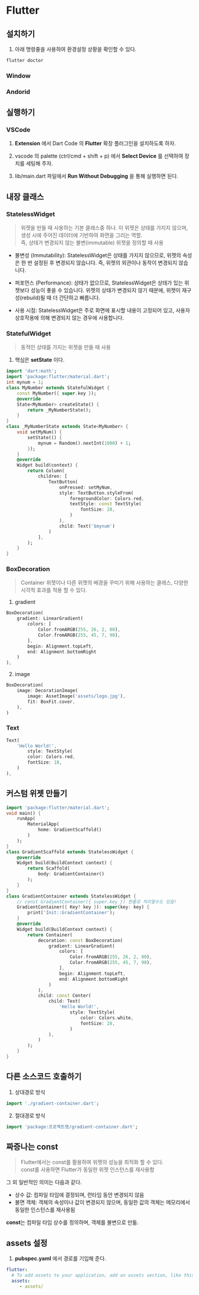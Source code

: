 # Flutter

## 설치하기
1. 아래 명령줄을 사용하여 환경설정 상황을 확인할 수 있다.   
```sh
flutter doctor
```

### Window

### Andorid

## 실행하기

### VSCode
1. **Extension** 에서 Dart Code 의 **Flutter** 확장 플러그인을 설치하도록 하자.  
  
2. vscode 의 palette (ctrl/cmd + shift + p) 에서 **Select Device** 를 선택하여 장치를 세팅해 주자.

3. lib/main.dart 파일에서 **Run Without Debugging** 을 통해 실행하면 된다.   

## 내장 클래스
### StatelessWidget
> 위젯을 만들 때 사용하는 기본 클래스중 하나. 이 위젯은 상태를 가지지 않으며, 생성 시에 주어진 데이터에 기반하여 화면을 그리는 역할.  
> 즉, 상태가 변경되지 않는 불변(immutable) 위젯을 정의할 때 사용


- 불변성 (Immutability): StatelessWidget은 상태를 가지지 않으므로, 위젯의 속성은 한 번 설정된 후 변경되지 않습니다. 즉, 위젯의 외관이나 동작이 변경되지 않습니다.

- 퍼포먼스 (Performance): 상태가 없으므로, StatelessWidget은 상태가 있는 위젯보다 성능이 좋을 수 있습니다. 위젯의 상태가 변경되지 않기 때문에, 위젯이 재구성(rebuild)될 때 더 간단하고 빠릅니다.

- 사용 시점: StatelessWidget은 주로 화면에 표시할 내용이 고정되어 있고, 사용자 상호작용에 의해 변경되지 않는 경우에 사용합니다.

### StatefulWidget
> 동적인 상태를 가지는 위젯을 만들 때 사용

1. 핵심은 **setState** 이다.

```dart
import 'dart:math';
import 'package:flutter/material.dart';
int mynum = 1;
class MyNumber extends StatefulWidget {
    const MyNumber({ super.key });
    @override
    State<MyNumber> createState() {
        return _MyNumberState();
    }
}
class _MyNumberState extends State<MyNumber> {
    void setMyNum() {
        setState(() {
            mynum = Random().nextInt(1000) + 1;
        });
    }
    @override
    Widget build(context) {
        return Column(
            children: [
                TextButton(
                    onPressed: setMyNum, 
                    style: TextButton.styleFrom(
                        foregroundColor: Colors.red,
                        textStyle: const TextStyle(
                            fontSize: 28,
                        )
                    ),
                    child: Text('$mynum')
                )
            ],
        );
    }
}
```
### BoxDecoration
> Container 위젯이나 다른 위젯의 배경을 꾸미기 위해 사용하는 클래스, 다양한 시각적 효과를 적용 할 수 있다.

1. gradient
```dart
BoxDecoration(
    gradient: LinearGradient(
        colors: [ 
            Color.fromARGB(255, 26, 2, 80),
            Color.fromARGB(255, 45, 7, 98),
        ],
        begin: Alignment.topLeft,
        end: Alignment.bottomRight
    )
),
```
2. image
```dart
BoxDecoration(
    image: DecorationImage(
        image: AssetImage('assets/logo.jpg'),
        fit: BoxFit.cover,
    ),
)
```
### Text
```dart
Text(
    'Hello World!',
        style: TextStyle(
        color: Colors.red,
        fontSize: 18,
    )
),
```

## 커스텀 위젯 만들기
```dart
import 'package:flutter/material.dart';
void main() {
    runApp(
        MaterialApp(
            home: GradientScaffold()
        )
    );
}
class GradientScaffold extends StatelessWidget {
    @override
    Widget build(BuildContext context) {
        return Scaffold(
            body: GradientContainer() 
        );
    }
}
class GradientContainer extends StatelessWidget {
    // const GradientContainer({ super.key }) 한줄로 처리할수도 있음!
    GradientContainer({ Key? key }): super(key: key) {
        print('Init::GradientContainer');
    }
    @override
    Widget build(BuildContext context) {
        return Container(
            decoration: const BoxDecoration(
                gradient: LinearGradient(
                    colors: [ 
                        Color.fromARGB(255, 26, 2, 80),
                        Color.fromARGB(255, 45, 7, 98),
                    ],
                    begin: Alignment.topLeft,
                    end: Alignment.bottomRight
                )
            ),
            child: const Center(
                child: Text(
                    'Hello World!',
                        style: TextStyle(
                            color: Colors.white,
                            fontSize: 28,
                        )
                ),
            )
        );
    }
}
```
## 다른 소스코드 호출하기
1. 상대경로 방식
```dart
import './gradient-container.dart';
```
2. 절대경로 방식
```dart
import 'package:프로젝트명/gradient-container.dart';
```

## 짜증나는 const
> Flutter에서는 const를 활용하여 위젯의 성능을 최적화 할 수 있다.   
> const를 사용하면 Flutter가 동일한 위젯 인스턴스를 재사용함

그 외 일반적인 의미는 다음과 같다.  
    
- 상수 값: 컴파일 타임에 결정되며, 런타임 동안 변경되지 않음
- 불면 객체: 객체의 속성이나 값이 변경되지 않으며, 동일한 값의 객체는 메모리에서 동일한 인스턴스를 재사용됨
  
**const**는 컴파일 타임 상수를 정의하며, 객체를 불변으로 만듦.

## assets 설정
1. **pubspec.yaml** 에서 경로를 기입해 준다.
```yaml
flutter:
  # To add assets to your application, add an assets section, like this:
  assets:
     - assets/
```
